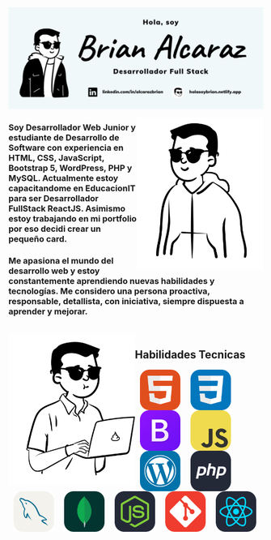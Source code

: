 ![Brian Alcaraz Banner Github](https://github.com/HolasoyBrianxd/HolasoyBrianxd/blob/main/img/banner-github.png)

<img align="right" alt="Brian Alcaraz Avatar" width="250" height="300" src="https://github.com/HolasoyBrianxd/HolasoyBrianxd/blob/main/img/brian3.png">

### Soy Desarrollador Web Junior y estudiante de Desarrollo de Software con experiencia en HTML, CSS, JavaScript, Bootstrap 5, WordPress, PHP y MySQL. Actualmente estoy capacitandome en EducacionIT para ser Desarrollador FullStack ReactJS. Asimismo estoy trabajando en mi portfolio por eso decidi crear un pequeño card.

### Me apasiona el mundo del desarrollo web y estoy constantemente aprendiendo nuevas habilidades y tecnologías. Me considero una persona proactiva, responsable, detallista, con iniciativa, siempre dispuesta a aprender y mejorar.

<br/>

<img align="left" alt="Brian Alcaraz Avatar" width="250" height="300" src="https://github.com/HolasoyBrianxd/HolasoyBrianxd/blob/main/img/brian5.png">

<h2 align="left"> Habilidades Tecnicas </h2>

<img align="left" alt="Logo HTML" width="80" src="https://github.com/HolasoyBrianxd/HolasoyBrianxd/blob/main/img/HTML.svg" hspace="10">
<img align="left" alt="Logo CSS" width="80" src="https://github.com/HolasoyBrianxd/HolasoyBrianxd/blob/main/img/CSS.svg" hspace="10">
<img align="left" alt="Logo Bootstrap" width="80" src="https://github.com/HolasoyBrianxd/HolasoyBrianxd/blob/main/img/Bootstrap.svg" hspace="10">
<img align="left" alt="Logo JavaScript" width="80" src="https://github.com/HolasoyBrianxd/HolasoyBrianxd/blob/main/img/JavaScript.svg" hspace="10">
<img align="left" alt="Logo WordPress" width="80" src="https://github.com/HolasoyBrianxd/HolasoyBrianxd/blob/main/img/Wordpress.svg" hspace="10">  
<img align="left" alt="Logo PHP" width="80" src="https://github.com/HolasoyBrianxd/HolasoyBrianxd/blob/main/img/PHP-Dark.svg" hspace="10">
<img align="left" alt="Logo MySQL" width="80" src="https://github.com/HolasoyBrianxd/HolasoyBrianxd/blob/main/img/MySQL-Light.svg" hspace="10">
<img align="left" alt="Logo MongoDB" width="80" src="https://github.com/HolasoyBrianxd/HolasoyBrianxd/blob/main/img/MongoDB.svg" hspace="10">
<img align="left" alt="Logo NodeJS" width="80" src="https://github.com/HolasoyBrianxd/HolasoyBrianxd/blob/main/img/NodeJS-Dark.svg" hspace="10">
<img align="left" alt="Logo GIT" width="80" src="https://github.com/HolasoyBrianxd/HolasoyBrianxd/blob/main/img/Git.svg" hspace="10">
<img align="left" alt="Logo React" width="80" src="https://github.com/HolasoyBrianxd/HolasoyBrianxd/blob/main/img/React-Dark.svg" hspace="10">


